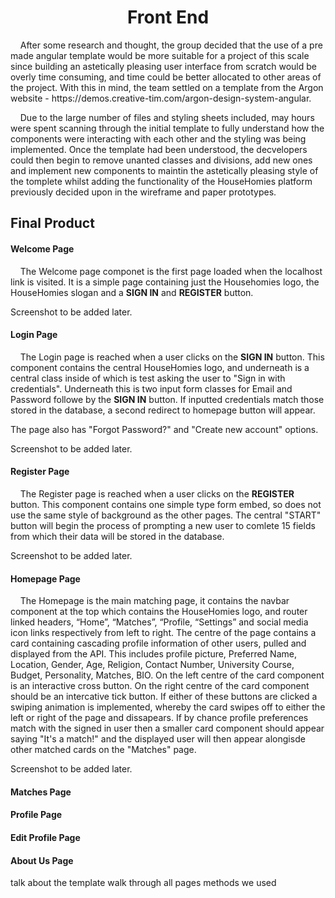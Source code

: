 <h1 align="center">Front End</h1>

<p>&nbsp;&nbsp;&nbsp;&nbsp;After some research and thought, the group decided that the use of a pre made angular template would be more suitable for a project of this scale since building an astetically pleasing user interface from scratch would be overly time consuming, and time could be better allocated to other areas of the project. With this in mind, the team settled on a template from the Argon website - https://demos.creative-tim.com/argon-design-system-angular.</p>

<p>&nbsp;&nbsp;&nbsp;&nbsp;Due to the large number of files and styling sheets included, may hours were spent scanning through the initial template to fully understand how the components were interacting with each other and the styling was being implemented. Once the template had been understood, the decvelopers could then begin to remove unanted classes and divisions, add new ones and implement new components to maintin the astetically pleasing style of the tomplete whilst adding the functionality of the HouseHomies platform previously decided upon in the wireframe and paper prototypes.</p> 

<h2>Final Product</h2>

<h4><b>Welcome Page</b></h4>

<p>&nbsp;&nbsp;&nbsp;&nbsp;The Welcome page componet is the first page loaded when the localhost link is visited. It is a simple page containing just the Househomies logo, the HouseHomies slogan and a <b>SIGN IN</b> and <b>REGISTER</b> button. 
  
Screenshot to be added later.
  
<h4><b>Login Page</b></h4>

<p>&nbsp;&nbsp;&nbsp;&nbsp;The Login page is reached when a user clicks on the <b>SIGN IN</b> button. This component contains the central HouseHomies logo, and underneath is a central class inside of which is test asking the user to "Sign in with credentials". Underneath this is two input form classes for Email and Password followe by the <b>SIGN IN</b> button. If inputted credentials match those stored in the database, a second redirect to homepage button will appear.</p>

<p>The page also has "Forgot Password?" and "Create new account" options.</p>

Screenshot to be added later.

<h4><b>Register Page</b></h4>

<p>&nbsp;&nbsp;&nbsp;&nbsp;The Register page is reached when a user clicks on the <b>REGISTER</b> button. This component contains one simple type form embed, so does not use the same style of background as the other pages. The central "START" button will begin the process of prompting a new user to comlete 15 fields from which their data will be stored in the database.</p>

Screenshot to be added later.

<h4><b>Homepage Page</b></h4>

<p>&nbsp;&nbsp;&nbsp;&nbsp;The Homepage is the main matching page, it contains the navbar component at the top which contains the HouseHomies logo, and router linked headers, “Home”, “Matches”, “Profile, “Settings” and social media icon links respectively from left to right. The centre of the page contains a card containing cascading profile information of other users, pulled and displayed from the API. This includes profile picture, Preferred Name, Location, Gender, Age, Religion, Contact Number, University Course, Budget, Personality, Matches, BIO. On the left centre of the card component is an interactive cross button. On the right centre of the card component should be an intercative tick button. If either of these buttons are clicked a swiping animation is implemented, whereby the card swipes off to either the left or right of the page and dissapears. If by chance profile preferences match with the signed in user then a smaller card component should appear saying "It's a match!" and the displayed user will then appear alongisde other matched cards on the "Matches" page.
  
 Screenshot to be added later.

<h4><b>Matches Page</b></h4>


<h4><b>Profile Page</b></h4>


<h4><b>Edit Profile Page</b></h4>


<h4><b>About Us Page</b></h4>

talk about the template
walk through all pages
methods we used

